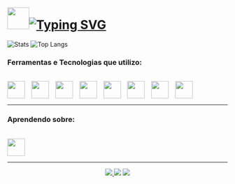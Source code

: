 <h1><img src="https://raw.githubusercontent.com/kaueMarques/kaueMarques/master/hi.gif" height="50px"><a href="https://git.io/typing-svg"><img src="http://readme-typing-svg.herokuapp.com?font=Roboto&weight=700&size=38&pause=1000&color=41B883&vCenter=true&width=550&height=35&lines=Olá!+Meu+Nome+é+Pedro+Filitto" alt="Typing SVG" /></a></h1>


![Stats](https://github-readme-stats.vercel.app/api?username=pefilitto&layout=compact&theme=dracula&include_all_commits=true&count_private=true)
![Top Langs](https://github-readme-stats.vercel.app/api/top-langs/?username=pefilitto&layout=compact&theme=dracula&count_private=true&include_all_commits=true&token=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)

### Ferramentas e Tecnologias que utilizo:

<div style="display: inline_block"><br> 
  <img align="center" width="40" height="40" src="https://cdn.jsdelivr.net/gh/devicons/devicon/icons/typescript/typescript-original.svg" />
  &ensp;
  <img align="center" width="40" height="40" src="https://cdn.jsdelivr.net/gh/devicons/devicon/icons/react/react-original-wordmark.svg" /> 
  &ensp;
  <img align="center" width="40" height="40" src="https://cdn.jsdelivr.net/gh/devicons/devicon/icons/c/c-original.svg"/>
  &ensp; 
  <img align="center" width="40" height="40" src="https://cdn.jsdelivr.net/gh/devicons/devicon/icons/java/java-original.svg" />  
  &ensp;
  <img align="center" width="40" height="40" src="https://cdn.jsdelivr.net/gh/devicons/devicon/icons/javascript/javascript-original.svg"/>
  &ensp;
  <img align="center" width="40" height="40" src="https://cdn.jsdelivr.net/gh/devicons/devicon@latest/icons/nodejs/nodejs-plain-wordmark.svg" />        
  &ensp;
  <img align="center" width="40" height="40" src="https://cdn.jsdelivr.net/gh/devicons/devicon/icons/mysql/mysql-original.svg" />
  &ensp;
  <img align="center" width="40" height="40" src="https://cdn.jsdelivr.net/gh/devicons/devicon@latest/icons/postgresql/postgresql-plain.svg" />  
  &ensp;      
</div> 

<hr>

### Aprendendo sobre:

<div style="display: inline_block"><br> 
  <img align="center" width="40" height="40" src="https://cdn.jsdelivr.net/gh/devicons/devicon@latest/icons/csharp/csharp-original.svg" />          
</div> 

<hr>
<div align="center">   
  <a href="https://www.instagram.com/pefilitto" target="_blank"><img src="https://img.shields.io/badge/-Instagram-%23E4405F?style=for-the-badge&logo=instagram&logoColor=white" target="_blank"</a>
  <a href="https://www.linkedin.com/in/filitto" target="_blank"><img src="https://img.shields.io/badge/-LinkedIn-%230077B5?style=for-the-badge&logo=linkedin&logoColor=white" target="_blank"></a>
  <a href="https://wa.me/18996140996" target="_blank"><img src="https://img.shields.io/badge/WhatsApp-25D366?style=for-the-badge&logo=whatsapp&logoColor=white" target="_blank"></a>
</div> 
